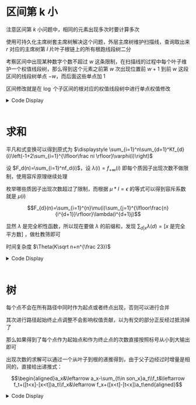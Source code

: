 # 区间第 k 小

注意区间第 $k$ 小问题中，相同的元素出现多次时要计算多次

使用可持久化主席树套主席树解决这个问题，外层主席树维护扫描线，查询取出来 $r$ 对应的主席树第 $l$ 片叶子根链上的所有根跑线段树二分

考察区间中出现某种数字个数不超过 $w$ 这条限制，在扫描线的过程中每个叶子维护一个权值线段树，那么得到这个元素之前第 $w$ 次出现位置前 $w+1$ 到前 $w$ 这段区间的线段树单点 $-w$，而后面这些单点加 $1$

区间修改就是在 $\log$ 个子区间的根对应的权值线段树中进行单点权值修改

<details>
<summary>Code Display</summary>

```cpp
const int N=1e5+10;
int n,w,Q,typ,a[N];
vector<int> app[N],nds;
const int M=5e7;
struct peresistant_SEG{
	int tot,ls[M],rs[M],sum[M];
	inline void ins(int &p,int l,int r,int pos,int val){
		++tot;
		ls[tot]=ls[p]; rs[tot]=rs[p]; sum[tot]=sum[p]+val;
		p=tot;
		if(l==r) return ;
		int mid=(l+r)>>1;
		if(pos<=mid) ins(ls[p],l,mid,pos,val);
		else ins(rs[p],mid+1,r,pos,val);
	}
	inline int query(int l,int r,int K){
		if(l==r) return l;
		int mid=(l+r)>>1,cnt=0;
		for(auto t:nds) cnt+=sum[ls[t]];
		if(K<=cnt){
			for(auto &t:nds) t=ls[t];
			return query(l,mid,K);
		}else{
			for(auto &t:nds) t=rs[t];
			return query(mid+1,r,K-cnt);
		}
	}
}T;
const int SIZ=N*80;
int tot,root[SIZ],ls[SIZ],rs[SIZ];
inline void ins(int &p,int l,int r,int st,int ed,int pos,int val){
	++tot; 
	ls[tot]=ls[p]; rs[tot]=rs[p]; root[tot]=root[p];
	p=tot;
	if(st<=l&&r<=ed) return T.ins(root[p],0,n,pos,val);
	int mid=(l+r)>>1;
	if(st<=mid) ins(ls[p],l,mid,st,ed,pos,val);
	if(ed>mid) ins(rs[p],mid+1,r,st,ed,pos,val);
}
int rt[N],cnt[N];
int main(){
	freopen("kth.in","r",stdin); freopen("kth.out","w",stdout);
	n=read(); w=read(); Q=read(); typ=read();
	for(int i=1;i<=n;++i) app[a[i]=read()].emplace_back(i);
	for(int i=1;i<=n;++i){
		rt[i]=rt[i-1];
		int cur=++cnt[a[i]];
		int las=cur>w?app[a[i]][cur-w-1]:0;	
		ins(rt[i],1,n,las+1,i,a[i],1);
		if(las){
			int pre=0;
			if(cur>w+1) pre=app[a[i]][cur-w-2];
			ins(rt[i],1,n,pre+1,las,a[i],-w);
		}
	}
	int ans=0;
	while(Q--){
		int l=read(),r=read(),K=read();
		l^=typ*ans;
		r^=typ*ans;
		K^=typ*ans;
		nds.clear();
		function<void(int,int,int,int)>get_rt=[&](int p,int l,int r,int pos){
			if(!p) return ; nds.emplace_back(root[p]);
			if(l==r) return ;
			int mid=(l+r)>>1;
			if(pos<=mid) get_rt(ls[p],l,mid,pos);
			else get_rt(rs[p],mid+1,r,pos);
			return ;
		};
		get_rt(rt[r],1,n,l);
		printf("%d\n",ans=T.query(0,n,K));
	}
	return 0;
}
```

</details><br>

# 求和

平凡和式变换可以得到原式为 $\displaystyle \sum_{i=1}^n\sum_{d=1}^Kf_{d}(i)\left(-1+2\sum_{i=1}^{\lfloor\frac ni \rfloor}\varphi(i)\right)$

设 $F_d(n)=\sum_{i=1}^nf_d(i)$，设 $\lambda(i)=f_{+\infty}(i)$ 即每个质因子出现次数不做限制，使用容斥原理继续处理

枚举哪些质因子出现次数超过了限制，而根据 $\mu*I=\epsilon$ 的等式可以得到容斥系数就是 $\mu(i)$

$$F_{d}(n)=\sum_{i=1}^{n}\mu(i)\sum_{j=1}^{\lfloor\frac{n}{i^{d+1}}\rfloor}\lambda(i^{d+1}j)$$

显然 $\lambda$ 是完全积性函数，所以现在要做 $\lambda$ 的前缀和，发现 $\sum_{d|x}\lambda(d)=[x\text{ 是完全平方数}]$ ，做杜教筛即可

时间复杂度 $\Theta(K\sqrt n+n^{\frac 23})$

<details>
<summary>Code Display</summary>

```cpp
const int mod=1<<30;
const int N=1e7+10;
int pri[N],pcnt;
int phi[N],sumphi[N];
int lam[N],sumlam[N],mu[N];
bool isc[N];
int n,K;
vector<int> pw[50];
inline int Phi_sum(int n){
	static unordered_map<int,int>mp;
	if(n<=1e7) return sumphi[n];
	if(mp.count(n)) return mp[n];
	int res=0;
	if(n&1) res=(n+1)/2%mod*(n%mod)%mod;
	else res=n/2%mod*((n+1)%mod)%mod;
	for(int l=2,r;l<=n;l=r+1){
		r=n/(n/l);
		res-=(r-l+1)%mod*Phi_sum(n/l)%mod;
	}
	res=(res%mod+mod)%mod;
	return mp[n]=res;
}
inline int Lam_sum(int n){
	static unordered_map<int,int> mp;
	if(n<=1e7) return sumlam[n];
	if(mp.count(n)) return mp[n];
	int res=sqrt(n);
	for(int l=2,r;l<=n;l=r+1){
		r=n/(n/l);
		res-=(r-l+1)%mod*Lam_sum(n/l)%mod;
	}
	res=(res%mod+mod)%mod;
	return mp[n]=res;
}
inline int Sum(int n,int d){
	int sum=0;
	for(int i=1;i<pw[d].size()&&pw[d][i]<=n;++i){
		int coef=mu[i];
		if(!(d&1)) coef*=lam[i];
		sum+=Lam_sum(n/pw[d][i])*coef;
	}
	sum%=mod;
	return sum;
}
signed main(){
	freopen("sum.in","r",stdin); freopen("sum.out","w",stdout);
	n=1e7; 
	phi[1]=sumphi[1]=1;
	lam[1]=sumlam[1]=1;
	mu[1]=1;
	for(int i=2;i<=n;++i){
		if(!isc[i]){
			pri[++pcnt]=i;
			phi[i]=i-1;
			lam[i]=mu[i]=-1;
		}
		for(int j=1;j<=pcnt&&i*pri[j]<=n;++j){
			isc[i*pri[j]]=1;
			lam[i*pri[j]]=-lam[i];
			if(i%pri[j]==0){
				phi[i*pri[j]]=phi[i]*pri[j];
				mu[i*pri[j]]=0;
				break;
			}
			mu[i*pri[j]]=-mu[i];
			phi[i*pri[j]]=phi[i]*phi[pri[j]];
		}
		sumphi[i]=(sumphi[i-1]+phi[i])&(mod-1);
		sumlam[i]=sumlam[i-1]+lam[i];
		sumlam[i]=(sumlam[i]%mod+mod)%mod;
	}
	scanf("%lld%lld",&n,&K);
	for(int i=1;i<=K;++i) pw[i].emplace_back(1);
	for(int i=1;i<=n;++i){
		int val=i;
		for(int d=1;d<=K;++d){
			val*=i;
			if(val>n) break;
			pw[d].emplace_back(val);
		}
		if(i*i>n) break;
	}
	int ans=0;
	for(int l=1,r;l<=n;l=r+1){
		r=n/(n/l);
		int res=2*Phi_sum(n/l)-1;
		int sig=0;
		for(int d=1;d<=K;++d) sig+=Sum(r,d)-Sum(l-1,d);
		sig=(sig%mod+mod)%mod;
		ans+=sig%mod*res%mod;
	}
	ans=(ans%mod+mod)%mod;
	printf("%lld\n",ans);	
	return 0;
}
```

</details><br>

# 树

每个点不会在所有路径中同时作为起点或者终点出现，否则可以进行合并

其次进行路径起始终止点调整不会影响权值贡献，以为有交的部分正反经过抵消掉了

那么如果得到了每个点作为起始点和作为终止点的次数直接按照标号从小到大输出即可

出现次数的求解可以通过一个从叶子到根的递推得到，由于父子边经过时增量是相同的，直接给出递推式：

$$\begin{aligned}a_x&\leftarrow a_x-\sum_{t\in son_x}a_t\\f_t&\leftarrow f_t+([t<x]-[x<t])a_t\\f_x&\leftarrow f_x+([x<t]-[t<x])a_t\end{aligned}$$

<details>
<summary>Code Display</summary>

```cpp
const int N=1e6+10;
vector<int> G[N];
int n,fa[N],a[N],dp[N];
int main(){
	freopen("tree.in","r",stdin); freopen("tree.out","w",stdout);
	n=read(); 
	for(int i=1;i<=n;++i) a[i]=read();
	for(int i=1;i<n;++i){
		int u=read(),v=read();
		G[u].emplace_back(v);
		G[v].emplace_back(u);
	}
	function<void(int,int)>dfs=[&](int x,int fat){
		for(auto t:G[x]) if(t!=fat){
			dfs(t,x);
			a[x]-=a[t];
			if(t<x) dp[t]+=a[t],dp[x]-=a[t];
			else dp[t]-=a[t],dp[x]+=a[t];
		}
		return ;
	};
	dfs(1,0);
	vector<int> A,B;
	for(int i=1;i<=n;++i){
		if(dp[i]>0){
			while(dp[i]--) A.emplace_back(i);
		}else{
			while(dp[i]++) B.emplace_back(i);
		}
	}
	int m=A.size();
	printf("%d\n",m);
	for(int i=0;i<m;++i) printf("%d %d\n",A[i],B[i]);
	return 0;
}
```

</details><br>